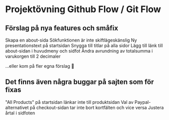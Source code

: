 # Projektövning Github Flow / Git Flow

## Förslag på nya features och småfix
Skapa en about-sida
Sökfunktionen är inte skiftlägeskänslig
Ny presentationstext på startsidan
Snygga till titlar på alla sidor
Lägg till länk till about-sidan i huvudmeny och sidfot
Ändra avrundning av totalsumma i varukorgen till 2 decimaler

...eller kom på fler egna förslag 🙂

## Det finns även några buggar på sajten som för fixas
"All Products" på startsidan länkar inte till produktsidan
Val av Paypal-alternativet på checkout-sidan tar inte bort kortfälten och vice versa
Justera årtal i sidfoten
